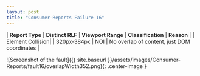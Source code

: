 ```yaml
---
layout: post
title: "Consumer-Reports Failure 16"
---
```

| **Report Type** | **Distinct RLF** | **Viewport Range** | **Classification** | **Reason** |
| Element Collision|  | 320px-384px | NOI | No overlap of content, just DOM coordinates | 

![Screenshot of the fault]({{ site.baseurl }}/assets/images/Consumer-Reports/fault16/overlapWidth352.png){: .center-image }